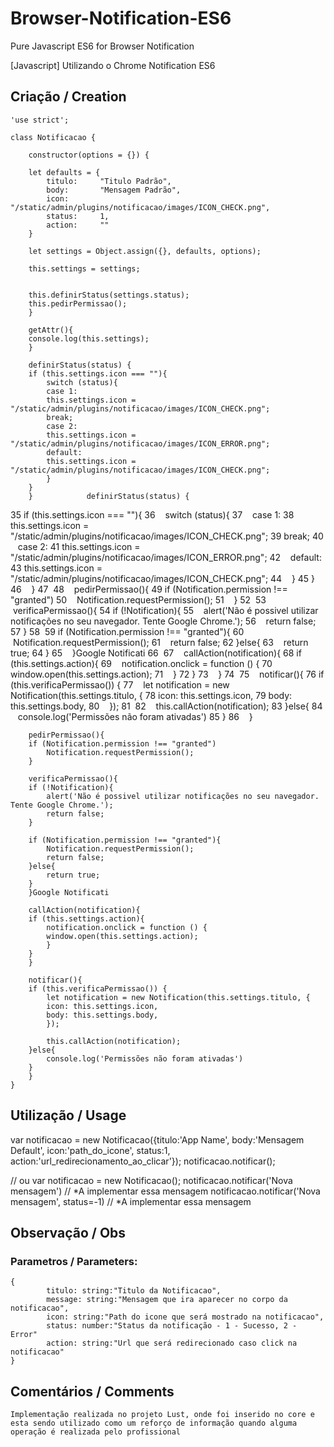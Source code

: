 # Browser-Notification-ES6
Pure Javascript ES6 for Browser Notification

[Javascript] Utilizando o Chrome Notification ES6

## Criação / Creation
	'use strict';

	class Notificacao {

	    constructor(options = {}) {

		let defaults = {
		    titulo:     "Titulo Padrão",
		    body:       "Mensagem Padrão",
		    icon:       "/static/admin/plugins/notificacao/images/ICON_CHECK.png",
		    status:     1,
		    action:     ""
		}

		let settings = Object.assign({}, defaults, options);

		this.settings = settings;


		this.definirStatus(settings.status);
		this.pedirPermissao();
	    }

	    getAttr(){
		console.log(this.settings);
	    }

	    definirStatus(status) {
		if (this.settings.icon === ""){
		    switch (status){
		    case 1:
			this.settings.icon = "/static/admin/plugins/notificacao/images/ICON_CHECK.png";
			break;
		    case 2:
			this.settings.icon = "/static/admin/plugins/notificacao/images/ICON_ERROR.png";
		    default:
			this.settings.icon = "/static/admin/plugins/notificacao/images/ICON_CHECK.png";
		    }
		}
	    }            definirStatus(status) {
35
                if (this.settings.icon === ""){
36
                    switch (status){
37
                    case 1:
38
                        this.settings.icon = "/static/admin/plugins/notificacao/images/ICON_CHECK.png";
39
                        break;
40
                    case 2:
41
                        this.settings.icon = "/static/admin/plugins/notificacao/images/ICON_ERROR.png";
42
                    default:
43
                        this.settings.icon = "/static/admin/plugins/notificacao/images/ICON_CHECK.png";
44
                    }
45
                }
46
            }
47
​
48
            pedirPermissao(){
49
                if (Notification.permission !== "granted")
50
                    Notification.requestPermission();
51
            }
52
​
53
            verificaPermissao(){
54
                if (!Notification){
55
                    alert('Não é possivel utilizar notificações no seu navegador. Tente Google Chrome.');
56
                    return false;
57
                }
58
​
59
                if (Notification.permission !== "granted"){
60
                    Notification.requestPermission();
61
                    return false;
62
                }else{
63
                    return true;
64
                }
65
            }Google Notificati
66
​
67
            callAction(notification){
68
                if (this.settings.action){
69
                    notification.onclick = function () {
70
                        window.open(this.settings.action);
71
                    }
72
                }
73
            }
74
​
75
            notificar(){
76
                if (this.verificaPermissao()) {
77
                    let notification = new Notification(this.settings.titulo, {
78
                        icon: this.settings.icon,
79
                        body: this.settings.body,
80
                    });
81
​
82
                    this.callAction(notification);
83
                }else{
84
                    console.log('Permissões não foram ativadas')
85
                }
86
            }

	    pedirPermissao(){
		if (Notification.permission !== "granted")
		    Notification.requestPermission();
	    }

	    verificaPermissao(){
		if (!Notification){
		    alert('Não é possivel utilizar notificações no seu navegador. Tente Google Chrome.');
		    return false;
		}

		if (Notification.permission !== "granted"){
		    Notification.requestPermission();
		    return false;
		}else{
		    return true;
		}
	    }Google Notificati

	    callAction(notification){
		if (this.settings.action){
		    notification.onclick = function () {
			window.open(this.settings.action);
		    }
		}
	    }

	    notificar(){
		if (this.verificaPermissao()) {
		    let notification = new Notification(this.settings.titulo, {
			icon: this.settings.icon,
			body: this.settings.body,
		    });

		    this.callAction(notification);
		}else{
		    console.log('Permissões não foram ativadas')
		}
	    }
	}

## Utilização / Usage
var notificacao = new Notificacao({titulo:'App Name', 
								   body:'Mensagem Default', 
								   icon:'path_do_icone', 
								   status:1,
								   action:'url_redirecionamento_ao_clicar'});
notificacao.notificar();

// ou
var notificacao = new Notificacao();
notificacao.notificar('Nova mensagem') // *A implementar essa mensagem
notificacao.notificar('Nova mensagem', status=-1) // *A implementar essa mensagem

## Observação / Obs
### Parametros / Parameters: 
	{
			titulo: string:"Titulo da Notificacao",
			message: string:"Mensagem que ira aparecer no corpo da notificacao",
			icon: string:"Path do icone que será mostrado na notificacao",
			status: number:"Status da notificação - 1 - Sucesso, 2 - Error"
			action: string:"Url que será redirecionado caso click na notificacao"
	}

## Comentários / Comments
`
	Implementação realizada no projeto Lust, onde foi inserido no core e esta sendo
	utilizado como um reforço de informação quando alguma operação é realizada pelo
	profissional
`
